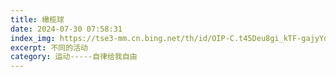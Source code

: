 ```yaml
---
title: 橄榄球
date: 2024-07-30 07:58:31
index_img: https://tse3-mm.cn.bing.net/th/id/OIP-C.t45Deu8gi_kTF-gajyYq0QHaEu?rs=1&pid=ImgDetMain
excerpt: 不同的活动
category: 运动-----自律给我自由
---
```

